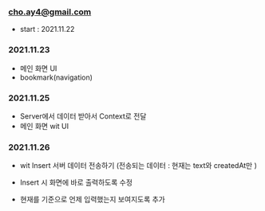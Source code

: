### cho.ay4@gmail.com
* start : 2021.11.22

### 2021.11.23
* 메인 화면 UI
* bookmark(navigation)

### 2021.11.25
* Server에서 데이터 받아서 Context로 전달
* 메인 화면 wit UI

### 2021.11.26
* wit Insert 서버 데이터 전송하기
    (전송되는 데이터 : 현재는 text와 createdAt만  )
* Insert 시 화면에 바로 출력하도록 수정

* 현재를 기준으로 언제 입력했는지 보여지도록 추가